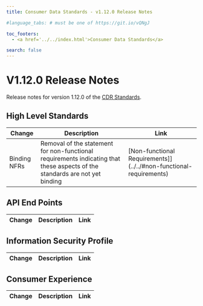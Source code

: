 ```yaml
---
title: Consumer Data Standards - v1.12.0 Release Notes

#language_tabs: # must be one of https://git.io/vQNgJ

toc_footers:
  - <a href='../../index.html'>Consumer Data Standards</a>

search: false
---
```


# V1.12.0 Release Notes
Release notes for version 1.12.0 of the [CDR Standards](../../index.html).

## High Level Standards

|Change|Description|Link|
|------|-----------|----|
| Binding NFRs | Removal of the statement for non-functional requirements indicating that these aspects of the standards are not yet binding | [Non-functional Requirements]](../../#non-functional-requirements) |

## API End Points

|Change|Description|Link|
|------|-----------|----|

## Information Security Profile
|Change|Description|Link|
|------|-----------|----|

## Consumer Experience

|Change|Description|Link|
|------|-----------|----|
